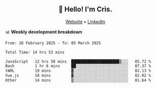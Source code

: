 
<h2 align="center">👋 Hello! I'm Cris.</h2>
<p align="center">
  <a href="https://www.criscunas.dev">Website</a> •
  <a href="https://www.linkedin.com/in/cristophercunas/">LinkedIn</a> 
</p>


📊 **Weekly development breakdown**
<!--START_SECTION:waka-->

```txt
From: 26 February 2025 - To: 05 March 2025

Total Time: 14 hrs 53 mins

JavaScript   12 hrs 58 mins  █████████████████████▒░░░   85.72 %
Bash         1 hr 6 mins     ██░░░░░░░░░░░░░░░░░░░░░░░   07.37 %
YAML         19 mins         ▓░░░░░░░░░░░░░░░░░░░░░░░░   02.13 %
Vue.js       18 mins         ▓░░░░░░░░░░░░░░░░░░░░░░░░   02.02 %
Other        14 mins         ▒░░░░░░░░░░░░░░░░░░░░░░░░   01.64 %
```

<!--END_SECTION:waka-->
